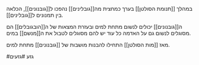במהלך [[תנומת הסולטן]] בערך כמחצית מה[[גובלינים]] נהפכו ל[[גובּנונים]], הכלאה בין תמנונים ל[[גובלינים]].

ה[[גובּנונים]] יכולים לנשום מתחת למים ובעזרת המצאות של ה[[הובגובלים]] הם מסוגלים לנשום גם על האדמה כל עוד יש להם מסוגלים לטבול את ה[[מנשם]] במים.

מאז [[מות הסולטן]] התחילו להבנות מושבות של [[גובּנונים]] מתחת למים.

#גזע #גזעים
